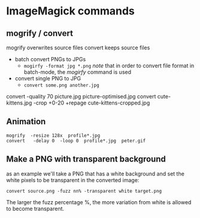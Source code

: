 # ImageMagick commands

## mogrify / convert
mogrify overwrites source files
convert keeps source files

* batch convert PNGs to JPGs
    - `mogirfy -format jpg *.png`
    *note* that in order to convert file format in batch-mode, the _mogirfy_ command is used
* convert single PNG to JPG
    - `convert some.png another.jpg`

convert -quality 70 picture.jpg picture-optimised.jpg
convert cute-kittens.jpg -crop +0-20 +repage cute-kittens-cropped.jpg

## Animation

```
mogrify  -resize 128x  profile*.jpg
convert   -delay 0  -loop 0  profile*.jpg  peter.gif
```


## Make a PNG with transparent background

as an example we'll take a PNG that has a white background and set the white pixels to be transparent in the converted image:

```
convert source.png -fuzz nn% -transparent white target.png
```

The larger the fuzz percentage %, the more variation from white is allowed to become transparent.

